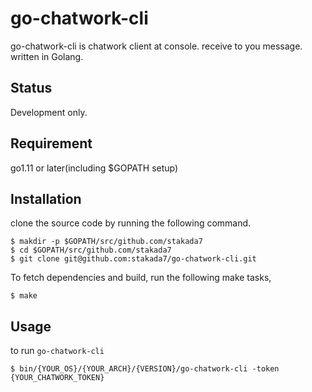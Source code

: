 # go-chatwork-cli

go-chatwork-cli is chatwork client at console. receive to you message. written in Golang.

## Status

Development only.

## Requirement

go1.11 or later(including $GOPATH setup)

## Installation

clone the source code by running the following command.
```
$ makdir -p $GOPATH/src/github.com/stakada7
$ cd $GOPATH/src/github.com/stakada7
$ git clone git@github.com:stakada7/go-chatwork-cli.git
```

To fetch dependencies and build, run the following make tasks,
```
$ make
```

## Usage

to run `go-chatwork-cli`
```
$ bin/{YOUR_OS}/{YOUR_ARCH}/{VERSION}/go-chatwork-cli -token {YOUR_CHATWORK_TOKEN}
```

